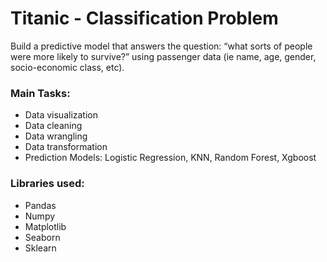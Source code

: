 # Titanic - Classification Problem

Build a predictive model that answers the question: “what sorts of people were more likely to survive?” using passenger data (ie name, age, gender, socio-economic class, etc).

### Main Tasks:
- Data visualization
- Data cleaning
- Data wrangling
- Data transformation
- Prediction Models: Logistic Regression, KNN, Random Forest, Xgboost

### Libraries used:
- Pandas
- Numpy
- Matplotlib
- Seaborn
- Sklearn
